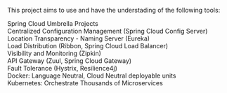 This project aims to use and have the understading of the following tools:

Spring Cloud Umbrella Projects</br>
Centralized Configuration Management (Spring Cloud Config Server)</br>
Location Transparency - Naming Server (Eureka)</br>
Load Distribution (Ribbon, Spring Cloud Load Balancer)</br>
Visibility and Monitoring (Zipkin)</br>
API Gateway (Zuul, Spring Cloud Gateway)</br>
Fault Tolerance (Hystrix, Resilience4j)</br>
Docker: Language Neutral, Cloud Neutral deployable units</br>
Kubernetes: Orchestrate Thousands of Microservices</br>